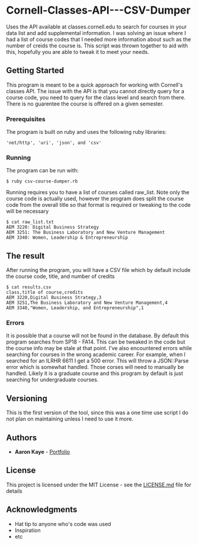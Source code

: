 # Cornell-Classes-API---CSV-Dumper
Uses the API available at classes.cornell.edu to search for courses in your data list and add supplemental information. I was solving an issue where I had a list of course codes that I needed more information about such as the number of creids the course is. This script was thrown together to aid with this, hopefully you are able to tweak it to meet your needs.

## Getting Started

This program is meant to be a quick approach for working with Cornell's classes API. The issue with the API is that you cannot directly query for a course code, you need to query for the class level and search from there. There is no guarentee the course is offered on a given semester.

### Prerequisites

The program is built on ruby and uses the following ruby libraries: 

```
'net/http', 'uri', 'json', and 'csv'
```

### Running

The program can be run with:

```
$ ruby csv-course-dumper.rb
```

Running requires you to have a list of courses called raw_list. Note only the course code is actually used, however the program does split the course code from the overall title so that format is required or tweaking to the code will be necessary

```
$ cat raw_list.txt
AEM 3220: Digital Business Strategy
AEM 3251: The Business Laboratory and New Venture Management
AEM 3340: Women, Leadership & Entrepreneurship
```

## The result

After running the program, you will have a CSV file which by default include the course code, title, and number of credits

```
$ cat results.csv
class,title of course,credits
AEM 3220,Digital Business Strategy,3
AEM 3251,The Business Laboratory and New Venture Management,4
AEM 3340,"Women, Leadership, and Entrepreneurship",1
```

### Errors

It is possible that a course will not be found in the database. By default this program searches from SP18 - FA14. This can be tweaked in the code but the course info may be stale at that point.
I've also encountered errors while searching for courses in the wrong academic career. For example, when I searched for an ILRHR 6611 I get a 500 error. This will throw a JSON::Parse error which is somewhat handled. Those corses will need to manually be handled. Likely it is a graduate course and this program by default is just searching for undergraduate courses.

## Versioning

This is the first version of the tool, since this was a one time use script I do not plan on maintaining unless I need to use it more.

## Authors

* **Aaron Kaye** - [Portfolio](http://aaronkaye.com/)


## License

This project is licensed under the MIT License - see the [LICENSE.md](LICENSE.md) file for details

## Acknowledgments

* Hat tip to anyone who's code was used
* Inspiration
* etc
